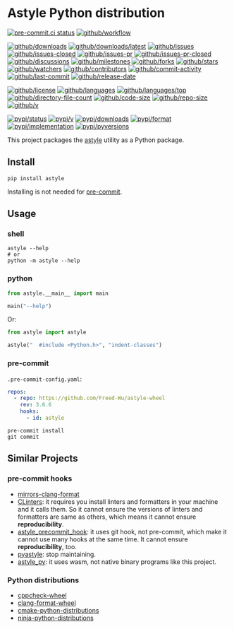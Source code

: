# Astyle Python distribution

[![pre-commit.ci status](https://results.pre-commit.ci/badge/github/Freed-Wu/astyle-wheel/main.svg)](https://results.pre-commit.ci/latest/github/Freed-Wu/astyle-wheel/main)
[![github/workflow](https://github.com/Freed-Wu/astyle-wheel/actions/workflows/main.yml/badge.svg)](https://github.com/Freed-Wu/astyle-wheel/actions)

[![github/downloads](https://shields.io/github/downloads/Freed-Wu/astyle-wheel/total)](https://github.com/Freed-Wu/astyle-wheel/releases)
[![github/downloads/latest](https://shields.io/github/downloads/Freed-Wu/astyle-wheel/latest/total)](https://github.com/Freed-Wu/astyle-wheel/releases/latest)
[![github/issues](https://shields.io/github/issues/Freed-Wu/astyle-wheel)](https://github.com/Freed-Wu/astyle-wheel/issues)
[![github/issues-closed](https://shields.io/github/issues-closed/Freed-Wu/astyle-wheel)](https://github.com/Freed-Wu/astyle-wheel/issues?q=is%3Aissue+is%3Aclosed)
[![github/issues-pr](https://shields.io/github/issues-pr/Freed-Wu/astyle-wheel)](https://github.com/Freed-Wu/astyle-wheel/pulls)
[![github/issues-pr-closed](https://shields.io/github/issues-pr-closed/Freed-Wu/astyle-wheel)](https://github.com/Freed-Wu/astyle-wheel/pulls?q=is%3Apr+is%3Aclosed)
[![github/discussions](https://shields.io/github/discussions/Freed-Wu/astyle-wheel)](https://github.com/Freed-Wu/astyle-wheel/discussions)
[![github/milestones](https://shields.io/github/milestones/all/Freed-Wu/astyle-wheel)](https://github.com/Freed-Wu/astyle-wheel/milestones)
[![github/forks](https://shields.io/github/forks/Freed-Wu/astyle-wheel)](https://github.com/Freed-Wu/astyle-wheel/network/members)
[![github/stars](https://shields.io/github/stars/Freed-Wu/astyle-wheel)](https://github.com/Freed-Wu/astyle-wheel/stargazers)
[![github/watchers](https://shields.io/github/watchers/Freed-Wu/astyle-wheel)](https://github.com/Freed-Wu/astyle-wheel/watchers)
[![github/contributors](https://shields.io/github/contributors/Freed-Wu/astyle-wheel)](https://github.com/Freed-Wu/astyle-wheel/graphs/contributors)
[![github/commit-activity](https://shields.io/github/commit-activity/w/Freed-Wu/astyle-wheel)](https://github.com/Freed-Wu/astyle-wheel/graphs/commit-activity)
[![github/last-commit](https://shields.io/github/last-commit/Freed-Wu/astyle-wheel)](https://github.com/Freed-Wu/astyle-wheel/commits)
[![github/release-date](https://shields.io/github/release-date/Freed-Wu/astyle-wheel)](https://github.com/Freed-Wu/astyle-wheel/releases/latest)

[![github/license](https://shields.io/github/license/Freed-Wu/astyle-wheel)](https://github.com/Freed-Wu/astyle-wheel/blob/main/LICENSE)
[![github/languages](https://shields.io/github/languages/count/Freed-Wu/astyle-wheel)](https://github.com/Freed-Wu/astyle-wheel)
[![github/languages/top](https://shields.io/github/languages/top/Freed-Wu/astyle-wheel)](https://github.com/Freed-Wu/astyle-wheel)
[![github/directory-file-count](https://shields.io/github/directory-file-count/Freed-Wu/astyle-wheel)](https://github.com/Freed-Wu/astyle-wheel)
[![github/code-size](https://shields.io/github/languages/code-size/Freed-Wu/astyle-wheel)](https://github.com/Freed-Wu/astyle-wheel)
[![github/repo-size](https://shields.io/github/repo-size/Freed-Wu/astyle-wheel)](https://github.com/Freed-Wu/astyle-wheel)
[![github/v](https://shields.io/github/v/release/Freed-Wu/astyle-wheel)](https://github.com/Freed-Wu/astyle-wheel)

[![pypi/status](https://shields.io/pypi/status/astyle)](https://pypi.org/project/astyle/#description)
[![pypi/v](https://shields.io/pypi/v/astyle)](https://pypi.org/project/astyle/#history)
[![pypi/downloads](https://shields.io/pypi/dd/astyle)](https://pypi.org/project/astyle/#files)
[![pypi/format](https://shields.io/pypi/format/astyle)](https://pypi.org/project/astyle/#files)
[![pypi/implementation](https://shields.io/pypi/implementation/astyle)](https://pypi.org/project/astyle/#files)
[![pypi/pyversions](https://shields.io/pypi/pyversions/astyle)](https://pypi.org/project/astyle/#files)

This project packages the [astyle](https://gitlab.com/saalen/astyle) utility as
a Python package.

## Install

```shell
pip install astyle
```

Installing is not needed for [pre-commit](https://pre-commit.com/).

## Usage

### shell

```shell
astyle --help
# or
python -m astyle --help
```

### python

```python
from astyle.__main__ import main

main("--help")
```

Or:

```python
from astyle import astyle

astyle("  #include <Python.h>", "indent-classes")
```

### pre-commit

`.pre-commit-config.yaml`:

```yaml
repos:
  - repo: https://github.com/Freed-Wu/astyle-wheel
    rev: 3.6.6
    hooks:
      - id: astyle
```

```shell
pre-commit install
git commit
```

## Similar Projects

### pre-commit hooks

- [mirrors-clang-format](https://github.com/pre-commit/mirrors-clang-format)
- [CLinters](https://github.com/pocc/pre-commit-hooks): it requires you install
  linters and formatters in your machine and it calls them. So it cannot
  ensure the versions of linters and formatters are same as others, which means
  it cannot ensure **reproducibility**.
- [astyle_precommit_hook](https://github.com/mellowcandle/astyle_precommit_hook):
  it uses git hook, not pre-commit, which make it cannot use many hooks at the
  same time. It cannot ensure **reproducibility**, too.
- [pyastyle](https://github.com/timonwong/pyastyle): stop maintaining.
- [astyle_py](https://github.com/igrr/astyle_py): it uses wasm, not native
  binary programs like this project.

### Python distributions

- [cppcheck-wheel](https://github.com/msclock/cppcheck-wheel)
- [clang-format-wheel](https://github.com/ssciwr/clang-format-wheel)
- [cmake-python-distributions](https://github.com/scikit-build/cmake-python-distributions)
- [ninja-python-distributions](https://github.com/scikit-build/ninja-python-distributions)
